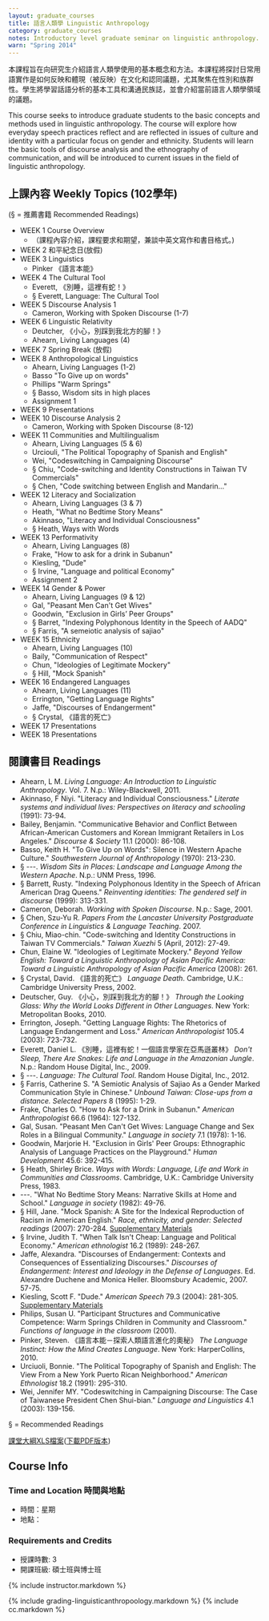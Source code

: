 ```yaml
---
layout: graduate_courses
title: 語言人類學 Linguistic Anthropology
category: graduate_courses
notes: Introductory level graduate seminar on linguistic anthropology.
warn: "Spring 2014"
---
```


本課程旨在向研究生介紹語言人類學使用的基本概念和方法。本課程將探討日常用語實作是如何反映和體現（被反映）在文化和認同議題，尤其聚焦在性別和族群性。學生將學習話語分析的基本工具和溝通民族誌，並會介紹當前語言人類學領域的議題。 

This course seeks to introduce graduate students to the basic concepts and methods used in linguistic anthropology. The course will explore how everyday speech practices reflect and are reflected in issues of culture and identity with a particular focus on gender and ethnicity. Students will learn the basic tools of discourse analysis and the ethnography of communication, and will be   introduced to current issues in the field of linguistic anthropology.

## 上課內容 Weekly Topics (102學年)
(§ = 推薦書籍 Recommended Readings)

- WEEK 1 Course Overview
	- （課程內容介紹，課程要求和期望，兼談中英文寫作和書目格式。)
- WEEK 2 和平紀念日(放假)
- WEEK 3 Linguistics    
	- Pinker 《語言本能》
-  WEEK 4 The Cultural Tool
	- Everett, 《別睡，這裡有蛇！》
	- § Everett, Language: The Cultural Tool 
- WEEK 5 Discourse Analysis 1
    - Cameron, Working with Spoken Discourse (1-7)
- WEEK 6 Linguistic Relativity
	- Deutcher, 《小心，別踩到我北方的腳！》
	- Ahearn, Living Languages (4) 
- WEEK 7 Spring Break (放假)
- WEEK 8 Anthropological Linguistics
	- Ahearn, Living Languages (1-2) 
	- Basso "To Give up on words"
	- Phillips  "Warm Springs"
	- § Basso, Wisdom sits in high places
	- Assignment 1
- WEEK 9 Presentations
- WEEK 10 Discourse Analysis 2
	- Cameron, Working with Spoken Discourse (8-12)
- WEEK 11 Communities and Multilingualism
	- Ahearn, Living Languages (5 & 6) 
	- Urciouli, "The Political Topography of Spanish and English"
	- Wei, "Codeswitching in Campaigning Discourse"
	- § Chiu, "Code-switching and Identity Constructions in Taiwan TV Commercials"
	- § Chen, "Code switching between English and Mandarin…"
- WEEK 12 Literacy and Socialization
	- Ahearn, Living Languages (3 & 7) 
	- Heath, "What no Bedtime Story Means"
	- Akinnaso, "Literacy and Individual Consciousness"
	- § Heath, Ways with Words
- WEEK 13 Performativity
	- Ahearn, Living Languages (8) 
	- Frake, "How to ask for a drink in Subanun"
	- Kiesling, "Dude"
	- § Irvine, "Language and political Economy"
  	- Assignment 2
- WEEK 14 Gender & Power
	- Ahearn, Living Languages (9 & 12) 
	- Gal, "Peasant Men Can't Get Wives"
	- Goodwin, "Exclusion in Girls’ Peer Groups"
	- § Barret, "Indexing Polyphonous Identity in the Speech of AADQ"
	- § Farris, "A semeiotic analysis of sajiao"
- WEEK 15 Ethnicity
	- Ahearn, Living Languages (10) 
	- Baily, "Communication of Respect"
	- Chun, "Ideologies of Legitimate Mockery"
	- § Hill, "Mock Spanish"
- WEEK 16 Endangered Languages
	- Ahearn, Living Languages (11) 
	- Errington, "Getting Language Rights"
	- Jaffe, "Discourses of Endangerment"
	- § Crystal, 《語言的死亡》
- WEEK 17 Presentations
- WEEK 18 Presentations


## 閱讀書目 Readings

- Ahearn, L M. *Living Language: An Introduction to Linguistic Anthropology*. Vol. 7. N.p.: Wiley-Blackwell, 2011. 
- Akinnaso, F Niyi. "Literacy and Individual Consciousness." *Literate systems and individual lives: Perspectives on literacy and schooling* (1991): 73-94. 
- Bailey, Benjamin. "Communicative Behavior and Conflict Between African-American Customers and Korean Immigrant Retailers in Los Angeles." *Discourse & Society* 11.1 (2000): 86-108.
- Basso, Keith H. "To Give Up on Words": Silence in Western Apache Culture." *Southwestern Journal of Anthropology* (1970): 213-230.
- § ---. *Wisdom Sits in Places: Landscape and Language Among the Western Apache*. N.p.: UNM Press, 1996.  
- § Barrett, Rusty. "Indexing Polyphonous Identity in the Speech of African American Drag Queens." *Reinventing identities: The gendered self in discourse* (1999): 313-331.
- Cameron, Deborah. *Working with Spoken Discourse*. N.p.: Sage, 2001.
- § Chen, Szu-Yu R. *Papers From the Lancaster University Postgraduate Conference in Linguistics & Language Teaching*. 2007.
- § Chiu, Miao-chin. "Code-switching and Identity Constructions in Taiwan TV Commercials." *Taiwan Xuezhi* 5 (April, 2012): 27-49.
- Chun, Elaine W. "Ideologies of Legitimate Mockery." *Beyond Yellow English: Toward a Linguistic Anthropology of Asian Pacific America: Toward a Linguistic Anthropology of Asian Pacific America* (2008): 261. 
- § Crystal, David. 《語言的死亡》 *Language Death*. Cambridge, U.K.: Cambridge University Press, 2002.  
- Deutscher, Guy. 《小心，別踩到我北方的腳！》 *Through the Looking Glass: Why the World Looks Different in Other Languages*. New York: Metropolitan Books, 2010.
- Errington, Joseph. "Getting Language Rights: The Rhetorics of Language Endangerment and Loss." *American Anthropologist* 105.4 (2003): 723-732. 
- Everett, Daniel L. 《別睡，這裡有蛇！一個語言學家在亞馬遜叢林》 *Don't Sleep, There Are Snakes: Life and Language in the Amazonian Jungle*. N.p.: Random House Digital, Inc., 2009.
- § ---. *Language: The Cultural Tool*. Random House Digital, Inc., 2012.  
- § Farris, Catherine S. "A Semiotic Analysis of Sajiao As a Gender Marked Communication Style in Chinese." *Unbound Taiwan: Close-ups from a distance. Selected Papers* 8 (1995): 1-29. 
- Frake, Charles O. "How to Ask for a Drink in Subanun." *American Anthropologist* 66.6 (1964): 127-132. 
- Gal, Susan. "Peasant Men Can't Get Wives: Language Change and Sex Roles in a Bilingual Community." *Language in society* 7.1 (1978): 1-16.
- Goodwin, Marjorie H. "Exclusion in Girls' Peer Groups: Ethnographic Analysis of Language Practices on the Playground." *Human Development* 45.6: 392-415.
- § Heath, Shirley Brice. *Ways with Words: Language, Life and Work in Communities and Classrooms*. Cambridge, U.K.: Cambridge University Press, 1983.
- ---. "What No Bedtime Story Means: Narrative Skills at Home and School." *Language in society* (1982): 49-76. 
- § Hill, Jane. "Mock Spanish: A Site for the Indexical Reproduction of Racism in American English." *Race, ethnicity, and gender: Selected readings* (2007): 270-284. [Supplementary Materials](http://language-culture.binghamton.edu/symposia/2/part1/)
- § Irvine, Judith T. "When Talk Isn't Cheap: Language and Political Economy." *American ethnologist* 16.2 (1989): 248-267.
- Jaffe, Alexandra. "Discourses of Endangerment: Contexts and Consequences of Essentializing Discourses." *Discourses of Endangerment: Interest and Ideology in the Defense of Languages*. Ed. Alexandre Duchene and Monica Heller. Bloomsbury Academic, 2007. 57-75.
- Kiesling, Scott F. "Dude." *American Speech* 79.3 (2004): 281-305. [Supplementary Materials](http://www.pitt.edu/~kiesling/dude/dude.html)
- Philips, Susan U. "Participant Structures and Communicative Competence: Warm Springs Children in Community and Classroom." *Functions of language in the classroom* (2001). 
- Pinker, Steven. 《語言本能－探索人類語言進化的奧秘》 *The Language Instinct: How the Mind Creates Language*. New York: HarperCollins, 2010.  
- Urciuoli, Bonnie. "The Political Topography of Spanish and English: The View From a New York Puerto Rican Neighborhood." *American Ethnologist* 18.2 (1991): 295-310. 
- Wei, Jennifer MY. "Codeswitching in Campaigning Discourse: The Case of Taiwanese President Chen Shui-bian." *Language and Linguistics* 4.1 (2003): 139-156. 

§ = Recommended Readings

[課堂大綱XLS檔案][outline]([下載PDF版本][outline_pdf])

## Course Info

### Time and Location 時間與地點
* 時間：星期
* 地點：

### Requirements and Credits
* 授課時數: 3
* 開課班級: 碩士班與博士班

{% include instructor.markdown %}


{% include grading-linguisticanthropoology.markdown %}
{% include cc.markdown %}

[outline]:https://docs.google.com/spreadsheet/pub?key=0AlIzY9pLiJVZdGVjUzhRUzRIYS1RQndlSWRnZ01JM3c&single=true&gid=0&output=html
[outline_pdf]:https://docs.google.com/spreadsheet/pub?key=0AlIzY9pLiJVZdGVjUzhRUzRIYS1RQndlSWRnZ01JM3c&single=true&gid=0&output=pdf